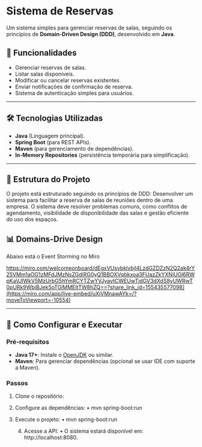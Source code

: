 # Sistema de Reservas

Um sistema simples para gerenciar reservas de salas, seguindo os princípios de **Domain-Driven Design (DDD)**, desenvolvido em **Java**.

## 🚀 Funcionalidades

- Gerenciar reservas de salas.
- Listar salas disponíveis.
- Modificar ou cancelar reservas existentes.
- Enviar notificações de confirmação de reserva.
- Sistema de autenticação simples para usuários.

---

## 🛠️ Tecnologias Utilizadas

- **Java** (Linguagem principal).
- **Spring Boot** (para REST APIs).
- **Maven** (para gerenciamento de dependências).
- **In-Memory Repositories** (persistência temporária para simplificação).

---

## 📂 Estrutura do Projeto

O projeto está estruturado seguindo os princípios de DDD:
Desenvolver um sistema para facilitar a reserva de salas de reuniões dentro de
uma empresa. O sistema deve resolver problemas comuns, como conflitos de
agendamento, visibilidade de disponibilidade das salas e gestão eficiente do uso dos
espaços.


## 📊 Domains-Drive Design

Abaixo está o Event Storming no Miro


https://miro.com/welcomeonboard/dEgxVUsvbklvbjl4LzdGZDZzN2Q2ak4rY25VMm1aOG1zMFdJMzNsZGdiRG0yQ1BBOXVqbkxoa3FUazZkYXNjUGl6RWpKaVJlWkV5MzUrbG5hYmRCYTZwYVJyaytCWEUwTjdGV3dXdS8yUWRwT0pURk9WbjBJek5oTGlMMEltTW8hZQ==?share_link_id=155435577098](https://miro.com/app/live-embed/uXjVMnawAYk=/?moveToViewport=-10554)

 
---

## 🔧 Como Configurar e Executar

### Pré-requisitos

- **Java 17+**: Instale o [OpenJDK](https://adoptium.net/) ou similar.
- **Maven**: Para gerenciar dependências (opcional se usar IDE com suporte a Maven).

### Passos

1. Clone o repositório:

2.	Configure as dependências:
•	mvn spring-boot:run

3.	Execute o projeto:
•	mvn spring-boot:run

	4.	Acesse a API:
	•	O sistema estará disponível em: http://localhost:8080.






